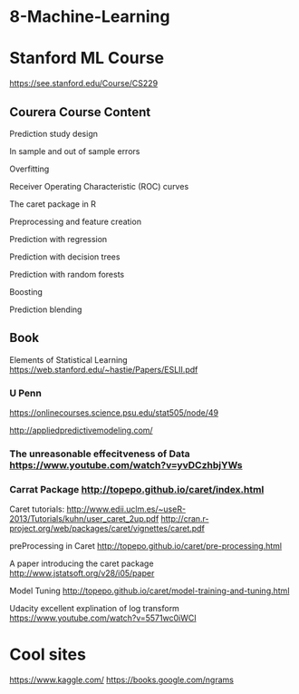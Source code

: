 # 8-Machine-Learning


# Stanford ML Course
https://see.stanford.edu/Course/CS229



## Courera Course Content

Prediction study design

In sample and out of sample errors

Overfitting

Receiver Operating Characteristic (ROC) curves

The caret package in R

Preprocessing and feature creation

Prediction with regression

Prediction with decision trees

Prediction with random forests

Boosting

Prediction blending

## Book 
Elements of Statistical Learning
https://web.stanford.edu/~hastie/Papers/ESLII.pdf

### U Penn
https://onlinecourses.science.psu.edu/stat505/node/49

http://appliedpredictivemodeling.com/


### The unreasonable effecitveness of Data https://www.youtube.com/watch?v=yvDCzhbjYWs

### Carrat Package http://topepo.github.io/caret/index.html

Caret tutorials: 
http://www.edii.uclm.es/~useR-2013/Tutorials/kuhn/user_caret_2up.pdf
http://cran.r-project.org/web/packages/caret/vignettes/caret.pdf

preProcessing in Caret
http://topepo.github.io/caret/pre-processing.html


A paper introducing the caret package 
http://www.jstatsoft.org/v28/i05/paper

Model Tuning
http://topepo.github.io/caret/model-training-and-tuning.html

Udacity excellent explination of log transform
https://www.youtube.com/watch?v=5571wc0iWCI



# Cool sites

https://www.kaggle.com/
https://books.google.com/ngrams



